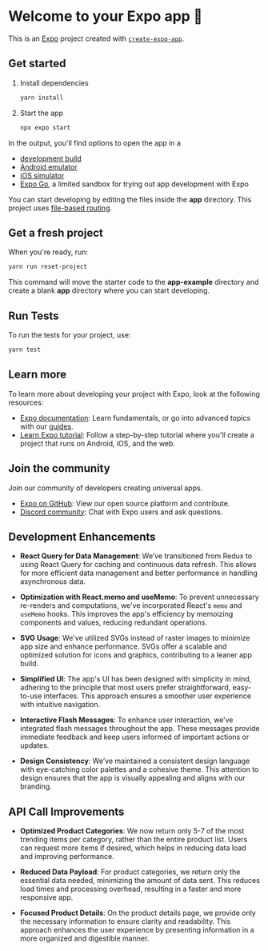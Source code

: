 # Welcome to your Expo app 👋

This is an [Expo](https://expo.dev) project created with [`create-expo-app`](https://www.npmjs.com/package/create-expo-app).

## Get started

1. Install dependencies

   ```bash
   yarn install
   ```

2. Start the app

   ```bash
   npx expo start
   ```

In the output, you'll find options to open the app in a

- [development build](https://docs.expo.dev/develop/development-builds/introduction/)
- [Android emulator](https://docs.expo.dev/workflow/android-studio-emulator/)
- [iOS simulator](https://docs.expo.dev/workflow/ios-simulator/)
- [Expo Go](https://expo.dev/go), a limited sandbox for trying out app development with Expo

You can start developing by editing the files inside the **app** directory. This project uses [file-based routing](https://docs.expo.dev/router/introduction).

## Get a fresh project

When you're ready, run:

```bash
yarn run reset-project
```

This command will move the starter code to the **app-example** directory and create a blank **app** directory where you can start developing.

## Run Tests

To run the tests for your project, use:

```bash
yarn test
```

## Learn more

To learn more about developing your project with Expo, look at the following resources:

- [Expo documentation](https://docs.expo.dev/): Learn fundamentals, or go into advanced topics with our [guides](https://docs.expo.dev/guides).
- [Learn Expo tutorial](https://docs.expo.dev/tutorial/introduction/): Follow a step-by-step tutorial where you'll create a project that runs on Android, iOS, and the web.

## Join the community

Join our community of developers creating universal apps.

- [Expo on GitHub](https://github.com/expo/expo): View our open source platform and contribute.
- [Discord community](https://chat.expo.dev): Chat with Expo users and ask questions.

## Development Enhancements

- **React Query for Data Management**: We’ve transitioned from Redux to using React Query for caching and continuous data refresh. This allows for more efficient data management and better performance in handling asynchronous data.

- **Optimization with React.memo and useMemo**: To prevent unnecessary re-renders and computations, we've incorporated React's `memo` and `useMemo` hooks. This improves the app's efficiency by memoizing components and values, reducing redundant operations.

- **SVG Usage**: We've utilized SVGs instead of raster images to minimize app size and enhance performance. SVGs offer a scalable and optimized solution for icons and graphics, contributing to a leaner app build.

- **Simplified UI**: The app's UI has been designed with simplicity in mind, adhering to the principle that most users prefer straightforward, easy-to-use interfaces. This approach ensures a smoother user experience with intuitive navigation.

- **Interactive Flash Messages**: To enhance user interaction, we’ve integrated flash messages throughout the app. These messages provide immediate feedback and keep users informed of important actions or updates.

- **Design Consistency**: We’ve maintained a consistent design language with eye-catching color palettes and a cohesive theme. This attention to design ensures that the app is visually appealing and aligns with our branding.

## API Call Improvements

- **Optimized Product Categories**: We now return only 5-7 of the most trending items per category, rather than the entire product list. Users can request more items if desired, which helps in reducing data load and improving performance.

- **Reduced Data Payload**: For product categories, we return only the essential data needed, minimizing the amount of data sent. This reduces load times and processing overhead, resulting in a faster and more responsive app.

- **Focused Product Details**: On the product details page, we provide only the necessary information to ensure clarity and readability. This approach enhances the user experience by presenting information in a more organized and digestible manner.
